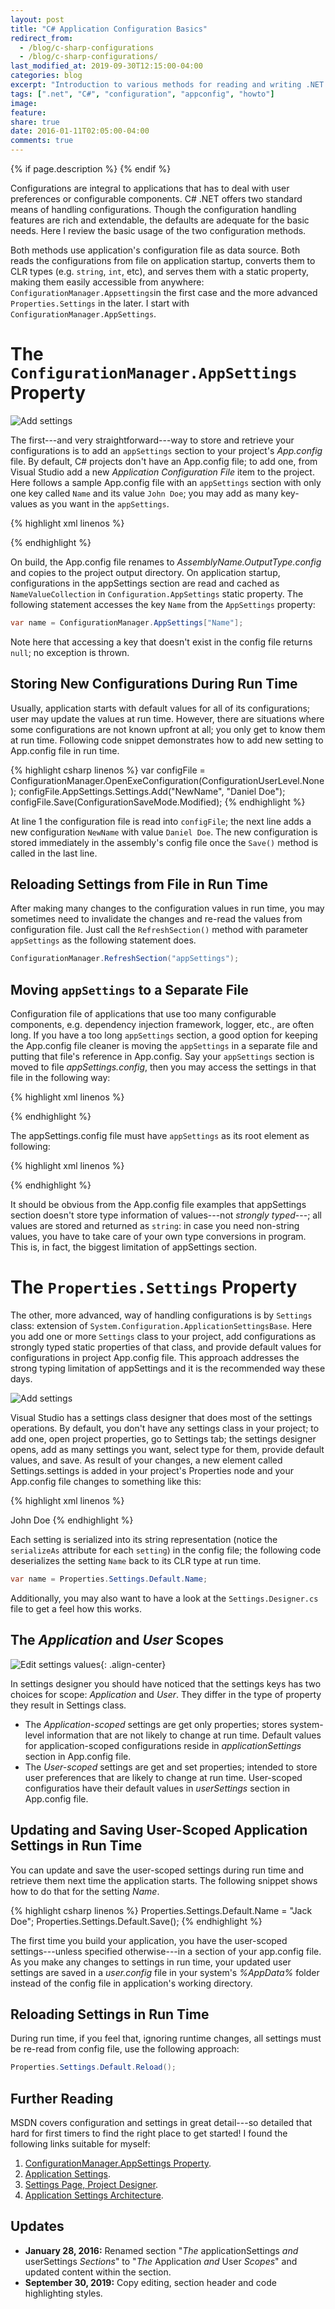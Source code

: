 ```yaml
---
layout: post
title: "C# Application Configuration Basics"
redirect_from:
  - /blog/c-sharp-configurations
  - /blog/c-sharp-configurations/
last_modified_at: 2019-09-30T12:15:00-04:00
categories: blog
excerpt: "Introduction to various methods for reading and writing .NET application configurations from C#."
tags: [".net", "C#", "configuration", "appconfig", "howto"]
image:
feature:
share: true
date: 2016-01-11T02:05:00-04:00
comments: true
---
```


{% if page.description %}
    <meta name="description" content="{{page.description}}" />
{% endif %}

Configurations are integral to applications that has to deal with user preferences or configurable components. C# .NET offers two standard means of handling configurations. Though the configuration handling features are rich and extendable, the defaults are adequate for the basic needs. Here I review the basic usage of the two configuration methods.

Both methods use application's configuration file as data source. Both reads the configurations from file on application startup, converts them to CLR types (e.g. `string`, `int`, etc), and serves them with a static property, making them easily accessible from anywhere: `ConfigurationManager.Appsettings`in the first case and the more advanced `Properties.Settings` in the later. I start with `ConfigurationManager.AppSettings`.

The `ConfigurationManager.AppSettings` Property
===============================================

![Add settings]({{'/images/2016-01-11-c-sharp-configuration/1-add-config-file.png'|relative_url}})

The first---and very straightforward---way to store and retrieve your configurations is to add an `appSettings` section to your project's *App.config* file. By default, C# projects don't have an App.config file; to add one, from Visual Studio add a new *Application Configuration File* item to the project. Here follows a sample App.config file with an `appSettings` section with only one key called `Name` and its value `John Doe`; you may add as many key-values as you want in the `appSettings`.

{% highlight xml linenos %}
<?xml version="1.0" encoding="utf-8" ?>
<configuration>
  <appSettings>
    <add key="Name" value="John Doe" />
  </appSettings>
</configuration>
{% endhighlight %}

On build, the App.config file renames to *AssemblyName.OutputType.config* and copies to the project output directory. On application startup, configurations in the appSettings section are read and cached as `NameValueCollection` in `Configuration.AppSettings` static property. The following statement accesses the key `Name` from the `AppSettings` property:

```csharp
var name = ConfigurationManager.AppSettings["Name"];
```

Note here that accessing a key that doesn't exist in the config file returns `null`; no exception is thrown.

Storing New Configurations During Run Time
------------------------------------------

Usually, application starts with default values for all of its configurations; user may update the values at run time. However, there are situations where some configurations are not known upfront at all; you only get to know them at run time. Following code snippet demonstrates how to add new setting to App.config file in run time.

{% highlight csharp linenos %}
var configFile = ConfigurationManager.OpenExeConfiguration(ConfigurationUserLevel.None);
configFile.AppSettings.Settings.Add("NewName", "Daniel Doe");
configFile.Save(ConfigurationSaveMode.Modified);
{% endhighlight %}

At line 1 the configuration file is read into `configFile`; the next line adds a new configuration `NewName` with value `Daniel Doe`. The new configuration is stored immediately in the assembly's config file once the `Save()` method is called in the last line.

Reloading Settings from File in Run Time
----------------------------------------

After making many changes to the configuration values in run time, you may sometimes need to invalidate the changes and re-read the values from configuration file. Just call the `RefreshSection()` method with parameter `appSettings` as the following statement does.

```csharp
ConfigurationManager.RefreshSection("appSettings");
```

Moving `appSettings` to a Separate File
-------------------------------------

Configuration file of applications that use too many configurable components, e.g. dependency injection framework, logger, etc., are often long. If you have a too long `appSettings` section, a good option for keeping the App.config file cleaner is moving the `appSettings` in a separate file and putting that file's reference in App.config. Say your `appSettings` section is moved to file *appSettings.config*, then you may access the settings in that file in the following way:

{% highlight xml linenos %}
<?xml version="1.0" encoding="utf-8" ?>
<configuration>
  <appSettings file="appSettings.config" />
</configuration>
{% endhighlight %}

The appSettings.config file must have `appSettings` as its root element as following:

{% highlight xml linenos %}
<?xml version="1.0" encoding="utf-8" ?>
<appSettings>
  <add key="Name" value="Mike Doe"/>
  <add key="Port" value="8080"/>
</appSettings>
{% endhighlight %}

It should be obvious from the App.config file examples that appSettings section doesn't store type information of values---not _strongly typed_---; all values are stored and returned as `string`: in case you need non-string values, you have to take care of your own type conversions in program. This is, in fact, the biggest limitation of appSettings section.

The `Properties.Settings` Property
===============================

The other, more advanced, way of handling configurations is by `Settings` class: extension of `System.Configuration.ApplicationSettingsBase`. Here you add one or more `Settings` class to your project, add configurations as strongly typed static properties of that class, and provide default values for configurations in project App.config file. This approach addresses the strong typing limitation of appSettings and it is the recommended way these days.

![Add settings]({{'/images/2016-01-11-c-sharp-configuration/3-add-settings-file.png'|relative_url}})


Visual Studio has a settings class designer that does most of the settings operations. By default, you don't have any settings class in your project; to add one, open project properties, go to Settings tab; the settings designer opens, add as many settings you want, select type for them, provide default values, and save. As result of your changes, a new element called Settings.settings is added in your project's Properties node and your App.config file changes to something like this:

{% highlight xml linenos %}
<?xml version="1.0" encoding="utf-8" ?>
<configuration>
  <configSections>
    <sectionGroup name="applicationSettings" type="System.Configuration.ApplicationSettingsGroup, System, Version=2.0.0.0, Culture=neutral, PublicKeyToken=b77a5c561934e089" >
      <section name="Experiments.Properties.Settings" type="System.Configuration.ClientSettingsSection, System, Version=2.0.0.0, Culture=neutral, PublicKeyToken=b77a5c561934e089" requirePermission="false" />
    </sectionGroup>
  </configSections>
  <applicationSettings>
    <Experiments.Properties.Settings>
      <setting name="Name" serializeAs="String">
        <value>John Doe</value>
      </setting>
    </Experiments.Properties.Settings>
  </applicationSettings>
</configuration>
{% endhighlight %}

Each setting is serialized into its string representation (notice the `serializeAs` attribute for each `setting`) in the config file; the following code deserializes the setting `Name` back to its CLR type at run time.

```csharp
var name = Properties.Settings.Default.Name;
```

Additionally, you may also want to have a look at the `Settings.Designer.cs` file to get a feel how this works.

The *Application* and *User* Scopes
-----------------------------------

![Edit settings values]({{'/images/2016-01-11-c-sharp-configuration/4-edit-settings.png'|relative_url}}){: .align-center}

In settings designer you should have noticed that the settings keys has two choices for scope: *Application* and *User*. They differ in the type of property they result in Settings class.

- The *Application-scoped* settings are get only properties; stores system-level information that are not likely to change at run time. Default values for application-scoped configurations reside in *applicationSettings* section in App.config file.
- The *User-scoped* settings are get and set properties; intended to store user preferences that are likely to change at run time. User-scoped configuratios have their default values in *userSettings* section in App.config file.

Updating and Saving User-Scoped Application Settings in Run Time
----------------------------------------------------------------

You can update and save the user-scoped settings during run time and retrieve them next time the application starts. The following snippet shows how to do that for the setting *Name*.

{% highlight csharp linenos %}
Properties.Settings.Default.Name = "Jack Doe";
Properties.Settings.Default.Save();
{% endhighlight %}

The first time you build your application, you have the user-scoped settings---unless specified otherwise---in a section of your app.config file. As you make any changes to settings in run time, your updated user settings are saved in a *user.config* file in your system's *%AppData%* folder instead of the config file in application's working directory.

Reloading Settings in Run Time
------------------------------

During run time, if you feel that, ignoring runtime changes, all settings must be re-read from config file, use the following approach:

```csharp
Properties.Settings.Default.Reload();
```

Further Reading
===============

MSDN covers configuration and settings in great detail---so detailed that hard for first timers to find the right place to get started! I found the following links suitable for myself:

1. [ConfigurationManager.AppSettings Property](https://msdn.microsoft.com/en-us/library/system.configuration.configurationmanager.appsettings(v=vs.110).aspx).
1. [Application Settings](https://msdn.microsoft.com/en-us/library/a65txexh(v=vs.100).aspx).
1. [Settings Page, Project Designer](https://msdn.microsoft.com/en-us/library/cftf714c(v=vs.100).aspx).
1. [Application Settings Architecture](https://msdn.microsoft.com/en-us/library/8eyb2ct1(v=vs.100).aspx).

Updates
=======

- **January 28, 2016:** Renamed section "*The* applicationSettings *and* userSettings *Sections*" to "*The* Application *and* User *Scopes*" and updated content within the section.
- **September 30, 2019:** Copy editing, section header and code highlighting styles.

